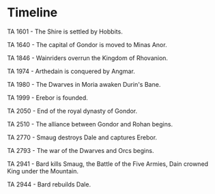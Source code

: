 # Timeline

TA 1601 - The Shire is settled by Hobbits.

TA 1640 - The capital of Gondor is moved to Minas Anor.

TA 1846 - Wainriders overrun the Kingdom of Rhovanion.

TA 1974 - Arthedain is conquered by Angmar.

TA 1980 - The Dwarves in Moria awaken Durin's Bane.

TA 1999 - Erebor is founded.

TA 2050 - End of the royal dynasty of Gondor.

TA 2510 - The alliance between Gondor and Rohan begins.

TA 2770 - Smaug destroys Dale and captures Erebor.

TA 2793 - The war of the Dwarves and Orcs begins.

TA 2941 - Bard kills Smaug, the Battle of the Five Armies, Dain crowned King under the Mountain.

TA 2944 - Bard rebuilds Dale.
